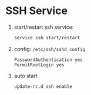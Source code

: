 # SSH Service
1. start/restart ssh service:
    ```bash
    service ssh start/restart
    ```
1. config: `/etc/ssh/sshd_config`
    ```
    PasswordAuthentication yes
    PermitRootLogin yes
    ```
1. auto start
    ```bash
    update-rc.d ssh enable
    ```
